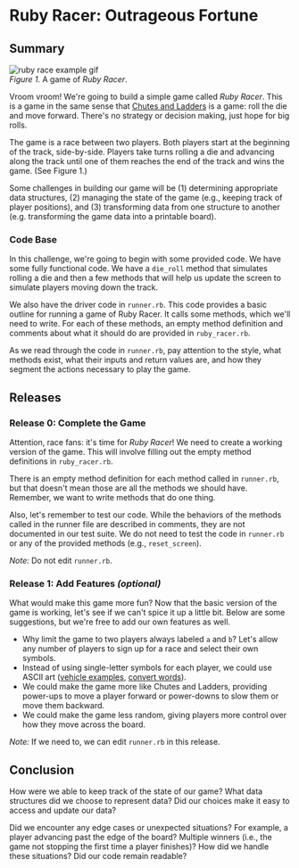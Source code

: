 # Ruby Racer: Outrageous Fortune

## Summary
![ruby race example gif](readme-assets/ruby-racer-example.gif)  
*Figure 1*.  A game of *Ruby Racer*.


Vroom vroom! We're going to build a simple game called *Ruby Racer*. This is a game in the same sense that [Chutes and Ladders](http://en.wikipedia.org/wiki/Snakes_and_Ladders) is a game: roll the die and move forward.  There's no strategy or decision making, just hope for big rolls.

The game is a race between two players.  Both players start at the beginning of the track, side-by-side.  Players take turns rolling a die and advancing along the track until one of them reaches the end of the track and wins the game.  (See Figure 1.)

Some challenges in building our game will be (1) determining appropriate data structures, (2) managing the state of the game (e.g., keeping track of player positions), and (3) transforming data from one structure to another (e.g. transforming the game data into a printable board).


### Code Base
In this challenge, we're going to begin with some provided code.  We have some fully functional code.  We have a `die_roll` method that simulates rolling a die and then a few methods that will help us update the screen to simulate players moving down the track.

We also have the driver code in `runner.rb`.  This code provides a basic outline for running a game of Ruby Racer.  It calls some methods, which we'll need to write.  For each of these methods, an empty method definition and comments about what it should do are provided in `ruby_racer.rb`.

As we read through the code in `runner.rb`, pay attention to the style, what methods exist, what their inputs and return values are, and how they segment the actions necessary to play the game.


## Releases
### Release 0: Complete the Game
Attention, race fans:  it's time for *Ruby Racer*!  We need to create a working version of the game.  This will involve filling out the empty method definitions in `ruby_racer.rb`.

There is an empty method definition for each method called in `runner.rb`, but that doesn't mean those are all the methods we should have.  Remember, we want to write methods that do one thing.

Also, let's remember to test our code.  While the behaviors of the methods called in the runner file are described in comments, they are not documented in our test suite.  We do not need to test the code in `runner.rb` or any of the provided methods (e.g., `reset_screen`).

*Note:* Do not edit `runner.rb`.


### Release 1:  Add Features *(optional)*
What would make this game more fun?  Now that the basic version of the game is working, let's see if we can't spice it up a little bit.  Below are some suggestions, but we're free to add our own features as well.

- Why limit the game to two players always labeled `a` and `b`?  Let's allow any number of players to sign up for a race and select their own symbols.
- Instead of using single-letter symbols for each player, we could use ASCII art ([vehicle examples](https://sites.google.com/site/asciisandbox/art/vehicles), [convert words](https://github.com/miketierney/artii)).
- We could make the game more like Chutes and Ladders, providing power-ups to move a player forward or power-downs to slow them or move them backward.
- We could make the game less random, giving players more control over how they move across the board.

*Note:*  If we need to, we can edit `runner.rb` in this release.


## Conclusion
How were we able to keep track of the state of our game?  What data structures did we choose to represent data?  Did our choices make it easy to access and update our data?

Did we encounter any edge cases or unexpected situations?  For example, a player advancing past the edge of the board?  Multiple winners (i.e., the game not stopping the first time a player finishes)?  How did we handle these situations?  Did our code remain readable?
